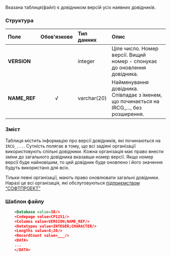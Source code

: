 Вказана таблиця(файл) є довідником версій усіх наявних довідників.

### Структура

Поле   | Обов'язкове |    Тип данних  |   Опис |
:---------------|:--:|:--------------|:--------
**VERSION**  |   |  integer          | Ціле число. Номер версії. Вищий номер - спонукає до оновлення довідника.
**NAME_REF** | √ | varchar(20)       | Найменування довідника. Співпадає з іменем, що починається на IRCG_..., без розширення.



### Зміст

Таблиця містить інформацію про версії довідників, які починаються на `IRCG_...`. Сутність полягає в тому, що всі задіяні організації використовують спільні довідники. Кожна організація має право внести зміни до загального
довідника вказавши номер версії. Якщо номер версії буде найновішим, то цей довідник буде оновлено і його значення будуть використано для всіх.

Тільки певні організації, мають право оновлювати загальні довідники. Наразі це всі організація, які обслуговуються [підприємством “СОФТПРОЕКТ”](http://softproject.com.ua/ua/)

### Шаблон файлу

```XML
    <Database value=IB/>
    <Codepage value=CP1251/>
    <Columns value=VERSION;NAME_REF/>
    <Datatypes value=INTEGER;CHARACTER/>
    <Lengths value=8;20/>
    <RecordCount value=___/>
    <DATA>
    ...
    </DATA>
```
